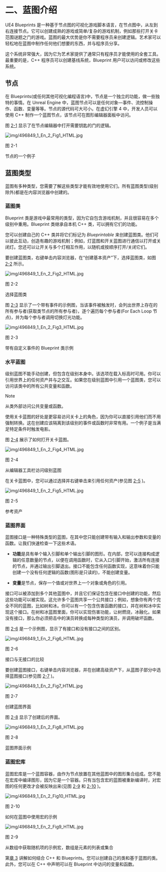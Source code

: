# 二、蓝图介绍

UE4 Blueprints 是一种基于节点图的可视化游戏脚本语言，在节点图中，从左到右连接节点。它可以创建成熟的游戏或简单/复杂的游戏机制，例如那些打开关卡范围谜题之门的游戏。蓝图的最大优势是你不需要程序员来创建逻辑。艺术家可以轻松地在蓝图中制作任何他们想要的东西，并与程序员分享。

这个系统非常强大，因为它为艺术家提供了通常只有程序员才能使用的全套工具。最重要的是，C++ 程序员可以创建基线系统，Blueprint 用户可以访问或修改这些系统。

## 节点

在 Blueprints(或任何其他可视化编程语言)中，节点是一个独立的功能，做一些独特的事情。在 Unreal Engine 中，蓝图节点可以是任何对象—事件、流控制操作、函数、变量等等。节点的源代码可大可小。在虚幻引擎 4 中，开发人员可以使用 C++ 制作一个蓝图节点，该节点可在图形编辑器面板中访问。

图 [2-1](#Fig1) 显示了在节点编辑器中打开需要钥匙的门的逻辑。

![img/496849_1_En_2_Fig1_HTML.jpg](img/496849_1_En_2_Fig1_HTML.jpg)

图 2-1

节点的一个例子

## 蓝图类型

蓝图有多种类型，您需要了解这些类型才能有效地使用它们。所有蓝图类型(级别除外)都是在内容浏览器中创建的。

### 蓝图类

Blueprint 类是游戏中最常用的类型，因为它自包含游戏机制，并且很容易在多个级别中重用。Blueprint 类继承自本机 C++ 类，可以拥有它们的功能。

您可以创建自己的 C++ 类并将它们标记为 *Blueprintable* 来创建蓝图类。他们可以彼此互动，创造有趣的游戏机制；例如，灯蓝图和开关蓝图进行通信以打开或关闭灯。您还可以让开关与多个灯相互作用，以随机或按顺序打开/关闭它们。

要创建蓝图类，右键单击内容浏览器，在“创建基本资产”下，选择蓝图类，如图 [2-2](#Fig2) 所示。

![img/496849_1_En_2_Fig2_HTML.jpg](img/496849_1_En_2_Fig2_HTML.jpg)

图 2-2

选择蓝图类

图 [2-3](#Fig3) 显示了一个带有事件的示例图，当该事件被触发时，会列出世界上存在的所有参与者(获取类节点的所有参与者)，逐个遍历每个参与者(For Each Loop 节点)，并为每个参与者调用切换灯光功能。

![img/496849_1_En_2_Fig3_HTML.jpg](img/496849_1_En_2_Fig3_HTML.jpg)

图 2-3

带有自定义事件的 Blueprint 类示例

### 水平蓝图

级别蓝图不能手动创建，但包含在级别本身中。该选项在载入标高时可用。你可以引用世界上的任何资产并与之交互。如果您在级别蓝图中引用一个蓝图类，您可以访问该类中的所有公共变量和函数。

Note

从类外部访问公共变量或函数。

使用关卡蓝图的好处是更容易访问关卡上的角色，因为你可以直接引用他们而不用强制转换。这在创建应该隔离到该级别的事件或函数时非常有用。一个例子是当满足特定条件时触发电影。

图 [2-4](#Fig4) 展示了如何打开关卡蓝图。

![img/496849_1_En_2_Fig4_HTML.jpg](img/496849_1_En_2_Fig4_HTML.jpg)

图 2-4

从编辑器工具栏访问级别蓝图

在关卡蓝图中，您可以通过选择并右键单击来引用任何资产(参见图 [2-5](#Fig5) )。

![img/496849_1_En_2_Fig5_HTML.jpg](img/496849_1_En_2_Fig5_HTML.jpg)

图 2-5

参考资产

### 蓝图界面

蓝图接口是一种特殊类型的蓝图，在其中您只能创建带有输入和输出参数和变量的函数。让我们快速检查一下这些术语。

*   **功能**是具有单个输入引脚和单个输出引脚的图形。在内部，您可以连接构成逻辑的任意数量的节点，以便在调用函数时，它从入口引脚开始，激活所有连接的节点，并通过输出引脚退出。接口不能包含任何函数实现，这意味着你只能创建一个没有任何逻辑的函数(图形是只读的)，不能创建变量。

*   **变量**是节点，保存一个值或对世界上一个对象或角色的引用。

接口可以被添加到多个其他蓝图中，并且它们保证包含在接口中创建的功能，然后这些功能可以被实现。这允许多个蓝图共享一个公共接口；例如，想象你有两个完全不同的蓝图，比如树和冰。你可以有一个包含伤害函数的接口，并在树和冰中实现这个接口。在树和冰蓝图里面，你可以实现伤害功能，让树燃烧，冰融化。如果没有接口，那么你必须把击中的演员转换成每种类型的演员，并调用破坏函数。

图 [2-6](#Fig6) 是一个示例图，显示了有接口和没有接口之间的区别。

![img/496849_1_En_2_Fig6_HTML.jpg](img/496849_1_En_2_Fig6_HTML.jpg)

图 2-6

接口与无接口的比较

要创建蓝图接口，右键单击内容浏览器，并在创建高级资产下，从蓝图子部分中选择蓝图接口(参见图 [2-7](#Fig7) )。

![img/496849_1_En_2_Fig7_HTML.jpg](img/496849_1_En_2_Fig7_HTML.jpg)

图 2-7

创建蓝图界面

图 [2-8](#Fig8) 显示了创建后的界面。

![img/496849_1_En_2_Fig8_HTML.jpg](img/496849_1_En_2_Fig8_HTML.jpg)

图 2-8

蓝图界面示例

### 蓝图宏库

蓝图宏库是一个蓝图容器，由作为节点放置在其他蓝图中的图形集合组成。您不能在宏库中编译图形，因为它是一个容器。只有当包含宏的蓝图被重新编译时，对宏图的任何更改才会被反映出来(见图 [2-9](#Fig9) 和 [2-10](#Fig10) )。

![img/496849_1_En_2_Fig10_HTML.jpg](img/496849_1_En_2_Fig10_HTML.jpg)

图 2-10

如何在蓝图中使用宏的示例

![img/496849_1_En_2_Fig9_HTML.jpg](img/496849_1_En_2_Fig9_HTML.jpg)

图 2-9

从数组中获取随机项的示例宏，数组是元素的列表或集合

第[章 3](3.html) 讲解如何结合 C++ 和 Blueprints。您可以创建自己的类和基于蓝图的类。此外，您可以在 C++ 中声明可以在 Blueprint 中访问的变量和函数。